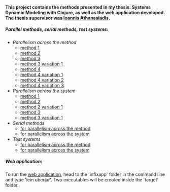 #### This project contains the methods presented in my thesis: Systems Dynamic Modeling with Clojure, as well as the web application developed. The thesis supervisor was [Ioannis Athanasiadis](http://www.athanasiadis.info/).

##### Parallel methods, serial methods, test systems: 

* *Parallelism across the method*  
    * [method 1](https://github.com/chrispyl/Thesis_Systems_Dynamic_Modeling_with_Clojure/blob/master/Parallelism%20across%20the%20method/method_1.clj) 
    * [method 2](https://github.com/chrispyl/Thesis_Systems_Dynamic_Modeling_with_Clojure/blob/master/Parallelism%20across%20the%20method/method_2.clj)
    * [method 3](https://github.com/chrispyl/Thesis_Systems_Dynamic_Modeling_with_Clojure/blob/master/Parallelism%20across%20the%20method/method_3.clj)
    * [method 3 variation 1](https://github.com/chrispyl/Thesis_Systems_Dynamic_Modeling_with_Clojure/blob/master/Parallelism%20across%20the%20method/method_3_variation_1.clj)
    * [method 4](https://github.com/chrispyl/Thesis_Systems_Dynamic_Modeling_with_Clojure/blob/master/Parallelism%20across%20the%20method/method_4.clj)
    * [method 4 variation 1](https://github.com/chrispyl/Thesis_Systems_Dynamic_Modeling_with_Clojure/blob/master/Parallelism%20across%20the%20method/method_4_variation_1.clj)
    * [method 4 variation 2](https://github.com/chrispyl/Thesis_Systems_Dynamic_Modeling_with_Clojure/blob/master/Parallelism%20across%20the%20method/method_4_variation_2.clj)
    * [method 4 variation 3](https://github.com/chrispyl/Thesis_Systems_Dynamic_Modeling_with_Clojure/blob/master/Parallelism%20across%20the%20method/method_4_variation_3.clj)
* *Parallelism across the system*
    * [method 1](https://github.com/chrispyl/Thesis_Systems_Dynamic_Modeling_with_Clojure/blob/master/Parallelism%20across%20the%20system/method_1.clj)
    * [method 2](https://github.com/chrispyl/Thesis_Systems_Dynamic_Modeling_with_Clojure/blob/master/Parallelism%20across%20the%20system/method_2.clj)
    * [method 2 variation 1](https://github.com/chrispyl/Thesis_Systems_Dynamic_Modeling_with_Clojure/blob/master/Parallelism%20across%20the%20system/method_2_variation_1.clj)
    * [method 3](https://github.com/chrispyl/Thesis_Systems_Dynamic_Modeling_with_Clojure/blob/master/Parallelism%20across%20the%20system/method_3.clj)
    * [method 3 variation 1](https://github.com/chrispyl/Thesis_Systems_Dynamic_Modeling_with_Clojure/blob/master/Parallelism%20across%20the%20system/method_3_variation_1.clj) 
*  *Serial methods*
    * [for parallelism across the method](https://github.com/chrispyl/Thesis_Systems_Dynamic_Modeling_with_Clojure/blob/master/Serial%20methods/serial_method_for_parallelism_across_the_method.clj)
    * [for parallelism across the system](https://github.com/chrispyl/Thesis_Systems_Dynamic_Modeling_with_Clojure/blob/master/Serial%20methods/serial_method_for_parallelism_across_the_system.clj)
* *Test systems*
    * [for parallelism across the method](https://github.com/chrispyl/Thesis_Systems_Dynamic_Modeling_with_Clojure/blob/master/Test%20systems/for_parallelism_across_the_method.clj)
    * [for parallelism across the system](https://github.com/chrispyl/Thesis_Systems_Dynamic_Modeling_with_Clojure/blob/master/Test%20systems/for_parallelism_across_the_system.clj)

##### Web application:
To run the [web application](/infixapp/), head to the 'infixapp' folder in the command line and type 'lein uberjar'. Two executables will be created inside the 'target' folder.
